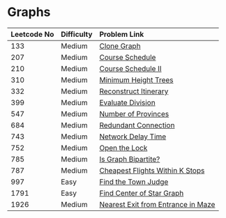 # Graphs

| Leetcode No | Difficulty | Problem Link |
| :--- | :--- | :--- |
| 133 | Medium | [Clone Graph](../difficulty-based-problem-index/leetcode-medium/leetcode-133-clone-graph.md) |
| 207 | Medium | [Course Schedule](../difficulty-based-problem-index/leetcode-medium/leetcode-207-course-schedule.md) |
| 210 | Medium | [Course Schedule II](../difficulty-based-problem-index/leetcode-medium/leetcode-210-course-schedule-ii.md) |
| 310 | Medium | [Minimum Height Trees](../difficulty-based-problem-index/leetcode-medium/leetcode-310-minimum-height-trees.md) |
| 332 | Medium | [Reconstruct Itinerary](../difficulty-based-problem-index/leetcode-medium/leetcode-332-reconstruct-itinerary.md) |
| 399 | Medium | [Evaluate Division](../difficulty-based-problem-index/leetcode-medium/leetcode-399-evaluate-division.md) |
| 547 | Medium | [Number of Provinces](../difficulty-based-problem-index/leetcode-medium/leetcode-547-number-of-provinces.md) |
| 684 | Medium | [Redundant Connection](../difficulty-based-problem-index/leetcode-medium/leetcode-684-redundant-connection.md) |
| 743 | Medium | [Network Delay Time](../difficulty-based-problem-index/leetcode-medium/leetcode-743-network-delay-time.md) |
| 752 | Medium | [Open the Lock](../difficulty-based-problem-index/leetcode-medium/leetcode-752-open-the-lock.md) |
| 785 | Medium | [Is Graph Bipartite?](../difficulty-based-problem-index/leetcode-medium/leetcode-785-is-graph-bipartite.md) |
| 787 | Medium | [Cheapest Flights Within K Stops](../difficulty-based-problem-index/leetcode-medium/leetcode-787-cheapest-flights-within-k-stops.md) |
| 997 | Easy | [Find the Town Judge](../difficulty-based-problem-index/leetcode-easy/leetcode-997-find-the-town-judge.md) |
| 1791 | Easy | [Find Center of Star Graph](../difficulty-based-problem-index/leetcode-easy/leetcode-1791-find-center-of-star-graph.md) |
| 1926 | Medium | [Nearest Exit from Entrance in Maze](../difficulty-based-problem-index/leetcode-medium/leetcode-1926-nearest-exit-from-entrance-in-maze.md) |

